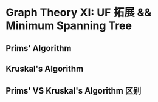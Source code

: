 # Graph Theory XI: UF 拓展 && Minimum Spanning Tree

## Prims' Algorithm







## Kruskal's Algorithm







## Prims' VS Kruskal's Algorithm 区别

